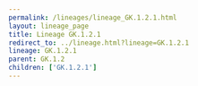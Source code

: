 ```yaml
---
permalink: /lineages/lineage_GK.1.2.1.html
layout: lineage_page
title: Lineage GK.1.2.1
redirect_to: ../lineage.html?lineage=GK.1.2.1
lineage: GK.1.2.1
parent: GK.1.2
children: ['GK.1.2.1']
---
```

